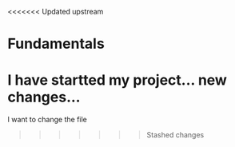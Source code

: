 <<<<<<< Updated upstream
# Fundamentals
I have startted my project...
new changes...
=======
I want to change the file
>>>>>>> Stashed changes
